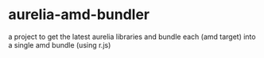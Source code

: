 # aurelia-amd-bundler
a project to get the latest aurelia libraries and bundle each (amd target) into a single amd bundle (using r.js)
